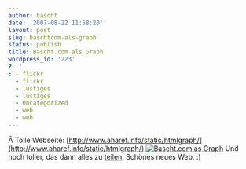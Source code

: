 ```yaml
---
author: bascht
date: '2007-08-22 11:58:20'
layout: post
slug: baschtcom-als-graph
status: publish
title: Bascht.com als Graph
wordpress_id: '223'
? ''
: - flickr
  - flickr
  - lustiges
  - lustiges
  - Uncategorized
  - web
  - web
---
```


Â Tolle Webseite:
[http://www.aharef.info/static/htmlgraph/](http://www.aharef.info/static/htmlgraph/)
[![Bascht.com as Graph](http://farm2.static.flickr.com/1115/1201084395_2d10d07c1a.jpg)](http://www.bascht.com/fotos/photo/1201084395/Baschtcom_as_Graph.html)
Und noch toller, das dann alles zu
[teilen](http://flickr.com/photos/tags/websitesasgraphs/). Schönes
neues Web. :)


